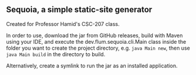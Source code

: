 ## Sequoia, a simple static-site generator

Created for Professor Hamid's CSC-207 class.

In order to use, download the jar from GitHub releases, build with Maven using your IDE,
and execute the dev.flum.sequoia.cli.Main class inside the folder you want to create
the project directory, e.g. `java Main new`,
then use `java Main build` in the directory to
build.

Alternatively, create a symlink to run the jar as an installed
application.